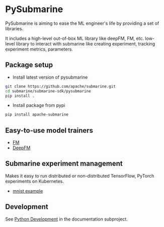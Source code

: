 <!---
  Licensed under the Apache License, Version 2.0 (the "License");
  you may not use this file except in compliance with the License.
  You may obtain a copy of the License at

   http://www.apache.org/licenses/LICENSE-2.0

  Unless required by applicable law or agreed to in writing, software
  distributed under the License is distributed on an "AS IS" BASIS,
  WITHOUT WARRANTIES OR CONDITIONS OF ANY KIND, either express or implied.
  See the License for the specific language governing permissions and
  limitations under the License. See accompanying LICENSE file.
-->

# PySubmarine

PySubmarine is aiming to ease the ML engineer's life by providing a set of libraries.

It includes a high-level out-of-box ML library like deepFM, FM, etc.
low-level library to interact with submarine like creating experiment,
tracking experiment metrics, parameters.

## Package setup

- Install latest version of pysubmarine

```bash
git clone https://github.com/apache/submarine.git
cd submarine/submarine-sdk/pysubmarine
pip install .
```

- Install package from pypi

```bash
pip install apache-submarine
```

## Easy-to-use model trainers

- [FM](https://github.com/apache/submarine/tree/master/submarine-sdk/pysubmarine/example/tensorflow/fm)
- [DeepFM](https://github.com/apache/submarine/tree/master/submarine-sdk/pysubmarine/example/tensorflow/deepfm)

## Submarine experiment management

Makes it easy to run distributed or non-distributed TensorFlow, PyTorch experiments on Kubernetes.

- [mnist example](https://github.com/apache/submarine/tree/master/submarine-sdk/pysubmarine/example/submarine_experiment_sdk.ipynb)

## Development

See [Python Development](https://github.com/apache/submarine/tree/master/website/docs/userDocs/submarine-sdk/pysubmarine/development.md) in the documentation subproject.
